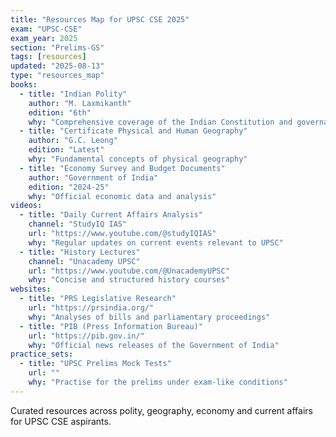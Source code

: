 ```yaml
---
title: "Resources Map for UPSC CSE 2025"
exam: "UPSC-CSE"
exam_year: 2025
section: "Prelims-GS"
tags: [resources]
updated: "2025-08-13"
type: "resources_map"
books:
  - title: "Indian Polity"
    author: "M. Laxmikanth"
    edition: "6th"
    why: "Comprehensive coverage of the Indian Constitution and governance"
  - title: "Certificate Physical and Human Geography"
    author: "G.C. Leong"
    edition: "Latest"
    why: "Fundamental concepts of physical geography"
  - title: "Economy Survey and Budget Documents"
    author: "Government of India"
    edition: "2024-25"
    why: "Official economic data and analysis"
videos:
  - title: "Daily Current Affairs Analysis"
    channel: "StudyIQ IAS"
    url: "https://www.youtube.com/@studyIQIAS"
    why: "Regular updates on current events relevant to UPSC"
  - title: "History Lectures"
    channel: "Unacademy UPSC"
    url: "https://www.youtube.com/@UnacademyUPSC"
    why: "Concise and structured history courses"
websites:
  - title: "PRS Legislative Research"
    url: "https://prsindia.org/"
    why: "Analyses of bills and parliamentary proceedings"
  - title: "PIB (Press Information Bureau)"
    url: "https://pib.gov.in/"
    why: "Official news releases of the Government of India"
practice_sets:
  - title: "UPSC Prelims Mock Tests"
    url: ""
    why: "Practise for the prelims under exam-like conditions"
---
```


Curated resources across polity, geography, economy and current affairs for UPSC CSE aspirants.